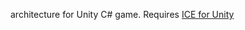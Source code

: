 architecture for Unity C# game. Requires <a href=https://github.com/larty77/ice_net/files/15447422/ice_net.Unity.zip>ICE for Unity</a>
